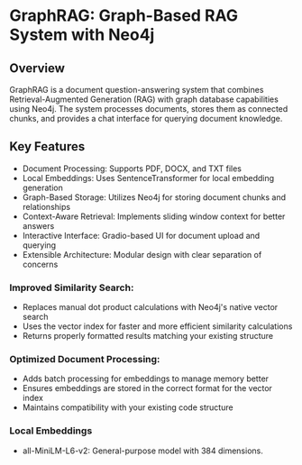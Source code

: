 # GraphRAG: Graph-Based RAG System with Neo4j

## Overview
GraphRAG is a document question-answering system that combines Retrieval-Augmented Generation (RAG) with graph database capabilities using Neo4j. The system processes documents, stores them as connected chunks, and provides a chat interface for querying document knowledge.

## Key Features
- Document Processing: Supports PDF, DOCX, and TXT files
- Local Embeddings: Uses SentenceTransformer for local embedding generation
- Graph-Based Storage: Utilizes Neo4j for storing document chunks and relationships
- Context-Aware Retrieval: Implements sliding window context for better answers
- Interactive Interface: Gradio-based UI for document upload and querying
- Extensible Architecture: Modular design with clear separation of concerns



### Improved Similarity Search:

- Replaces manual dot product calculations with Neo4j's native vector search
- Uses the vector index for faster and more efficient similarity calculations
- Returns properly formatted results matching your existing structure


### Optimized Document Processing:

- Adds batch processing for embeddings to manage memory better
- Ensures embeddings are stored in the correct format for the vector index
- Maintains compatibility with your existing code structure

### Local Embeddings

- all-MiniLM-L6-v2: General-purpose model with 384 dimensions.